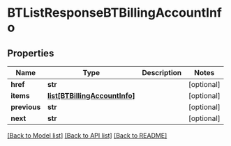 # BTListResponseBTBillingAccountInfo

## Properties
Name | Type | Description | Notes
------------ | ------------- | ------------- | -------------
**href** | **str** |  | [optional] 
**items** | [**list[BTBillingAccountInfo]**](BTBillingAccountInfo.md) |  | [optional] 
**previous** | **str** |  | [optional] 
**next** | **str** |  | [optional] 

[[Back to Model list]](../README.md#documentation-for-models) [[Back to API list]](../README.md#documentation-for-api-endpoints) [[Back to README]](../README.md)


